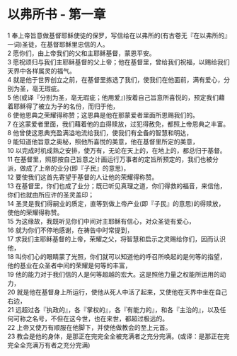 # 以弗所书 - 第一章
  
 1 奉上帝旨意做基督耶稣使徒的保罗，写信给在以弗所的(有古卷无『在以弗所的』一词)圣徒，在基督耶稣里忠信的人。  
 2 愿你们，由上帝我们的父和主耶稣基督，蒙恩平安。  
 3 愿祝颂归与我们主耶稣基督的父上帝；他在基督里，曾给我们祝福，以赐给我们天界中各样属灵的福气。  
 4 就是他于世界创立之前，在基督里拣选了我们，使我们在他面前，满有爱心，分别为圣，亳无瑕疵。  
 5 他(或译『分别为圣，亳无瑕疵；他用爱』)按着自己旨意所喜悦的，预定我们藉着耶稣得了被立为子的名份，而归于他，  
 6 使他恩典之荣耀得称赞；这恩典是他在那蒙爱者里面所恩赐我们的。  
 7 在这蒙爱者里面，我们藉着他的血得赎放，过犯得赦免，都照上帝恩典之丰富。  
 8 他曾使这恩典充盈满溢地流给我们，使我们有全备的智慧和明达，  
 9 能知道他旨意之奥秘，照他所喜悦的美意，他在基督里所定的美意，  
 10 以完成时机成熟之安排，使万有，无论在天上的，在地上的，都总归于基督。  
 11 在基督里，照那按自己旨意之计画运行万事者的定旨所预定的，我们也被分派，做成了上帝的业分(即『子民』的意思)，  
 12 要使我们这首先寄望于基督的人让他的荣耀得称赞。  
 13 在基督里，你们也成了业分；既已听见真理之道，你们得救的福音，来信他，你们也就由所应许的圣灵盖印；  
 14 圣灵是我们得嗣业的质定，直等到做上帝产业(即『子民』的意思)的得赎放，使他的荣耀得称赞。  
 15 为这缘故，我既听见你们中间对主耶稣有信心，对众圣徒有爱心，  
 16 就为你们不停地感谢，在祷告中时常提到，  
 17 求我们主耶稣基督的上帝，荣耀之父，将智慧和启示之灵赐给你们，因而认识他，  
 18 叫你们心的眼睛蒙了光照，你们就可以知道他的呼召所唤起的是何等的指望，他的基业在众圣者中间的荣耀是何等的丰富，  
 19 他的能力对于我们信的人是何等超越的宏大。这是照他力量之权能所运用的动力，  
 20 就是他在基督身上所运行，使他从死人中活了起来，又使他在天界中坐在自己右边，  
 21 远超过各『执政的』，各『掌权的』，各『有能力的』，和各『主治的』，以及任何可称之名号，不但在这今世，也在来世，都超过极远的。  
 22 上帝又使万有顺服在他脚下，并使他做教会的至上元首。  
 23 教会是他的身体，是那正在完完全全被充满者之充分完满。(或译：是那正在完完全全充满万有者之充分完满)